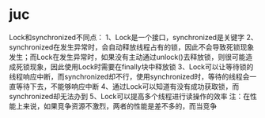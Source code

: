 # juc
Lock和synchronized不同点：
1、Lock是一个接口，synchronized是关键字
2、synchronized在发生异常时，会自动释放线程占有的锁，因此不会导致死锁现象发生；而Lock在发生异常时，如果没有主动通过unlock()去释放锁，则很可能造成死锁现象，因此使用Lock时需要在finally块中释放锁
3、Lock可以让等待锁的线程响应中断，而synchronized却不行，使用synchronized时，等待的线程会一直等待下去，不能够响应中断
4、通过Lock可以知道有没有成功获取锁，而synchronized却无法办到
5、Lock可以提高多个线程进行读操作的效率
注：在性能上来说，如果竞争资源不激烈，两者的性能是差不多的，而当竞争